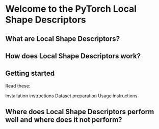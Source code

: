 # Welcome to the PyTorch Local Shape Descriptors

## What are Local Shape Descriptors?


## How does Local Shape Descriptors work?

## Getting started

Read these:

Installation instructions
Dataset preparation
Usage instructions

## Where does Local Shape Descriptors perform well and where does it not perform?
